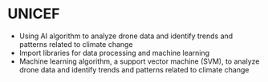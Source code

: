 
# UNICEF

- Using AI algorithm to analyze drone data and identify trends and patterns related to climate change
- Import libraries for data processing and machine learning
- Machine learning algorithm, a support vector machine (SVM), to analyze drone data and identify trends and patterns related to climate change

